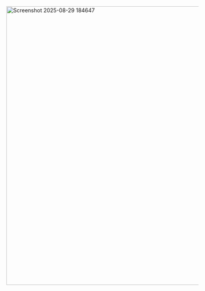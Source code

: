 <img width="1283" height="731" alt="Screenshot 2025-08-29 184647" src="https://github.com/user-attachments/assets/e5d57e91-6ac2-46d2-a573-5ea2b229706e" />
